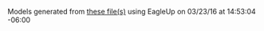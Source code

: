 Models generated from [these file(s)](https://raw.github.com/sparkfun/9DOF_Razor_IMU/3c21910f2c395bd1ecf153965e029504b4af2309/Hardware/9DOF-Razor-v23.brd) using EagleUp on 03/23/16 at 14:53:04 -06:00
